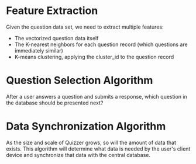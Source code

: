 # Feature Extraction
Given the question data set, we need to extract multiple features:
-  The vectorized question data itself
-  The K-nearest neighbors for each question record (which questions are immediately similar)
-  K-means clustering, applying the cluster_id to the question record
# Question Selection Algorithm
After a user answers a question and submits a response, which question in the database should be presented next?

# Data Synchronization Algorithm
As the size and scale of Quizzer grows, so will the amount of data that exists. This algorithm will determine what data is needed by the user's client device and synchronize that data with the central database.